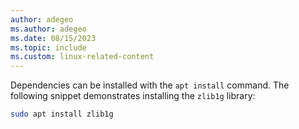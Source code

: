 ```yaml
---
author: adegeo
ms.author: adegeo
ms.date: 08/15/2023
ms.topic: include
ms.custom: linux-related-content
---
```


Dependencies can be installed with the `apt install` command. The following snippet demonstrates installing the `zlib1g` library:

```bash
sudo apt install zlib1g
```
